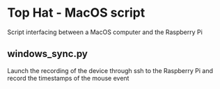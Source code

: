 # Top Hat - MacOS script

Script interfacing between a MacOS computer and the Raspberry Pi

## windows_sync.py
Launch the recording of the device through ssh to the Raspberry Pi and record the timestamps of the mouse event
